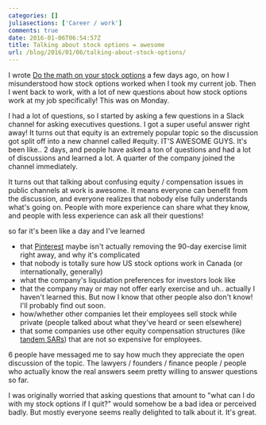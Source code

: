 ```yaml
---
categories: []
juliasections: ['Career / work']
comments: true
date: 2016-01-06T06:54:57Z
title: Talking about stock options = awesome
url: /blog/2016/01/06/talking-about-stock-options/
---
```


I wrote [Do the math on your stock options](http://jvns.ca/blog/2015/12/30/do-the-math-on-your-stock-options/) a few days ago, on how I misunderstood how stock options worked when I took my current job. Then I went back to work, with a lot of new questions about how stock options work at my job specifically! This was on Monday.

I had a lot of questions, so I started by asking a few questions in a Slack channel for asking executives questions. I got a super useful answer right away! It turns out that equity is an extremely popular topic so the discussion got split off into a new channel called #equity. IT'S AWESOME GUYS. It's been like.. 2 days, and people have asked a ton of questions and had a lot of discussions and learned a lot. A quarter of the company joined the channel immediately.

It turns out that talking about confusing equity / compensation issues in public channels at work is awesome. It means everyone can benefit from the discussion, and everyone realizes that nobody else fully understands what's going on. People with more experience can share what they know, and people with less experience can ask all their questions!

so far it's been like a day and I've learned

* that [Pinterest](http://www.foundersworkbench.com/startups-take-note-pinterest-will-allow-ex-employees-to-keep-vested-stock-options-for-seven-years/) maybe isn't actually removing the 90-day exercise limit right away, and why it's complicated
* that nobody is totally sure how US stock options work in Canada (or internationally, generally)
* what the company's liquidation preferences for investors look like
* that the company may or may not offer early exercise and uh.. actually I haven't learned this. But now I know that other people also don't know! I'll probably find out soon.
* how/whether other companies let their employees sell stock while private (people talked about what they've heard or seen elsewhere)
* that some companies use other equity compensation structures (like [tandem SARs](http://personal.fidelity.com/products/stockoptions/aboutsar.shtml)) that are not so expensive for employees.

6 people have messaged me to say how much they appreciate the open discussion of the topic. The lawyers / founders / finance people / people who actually know the real answers seem pretty willing to answer questions so far.

I was originally worried that asking questions that amount to "what can I do with my stock options if I quit?" would somehow be a bad idea or perceived badly. But mostly everyone seems really delighted to talk about it. It's great.